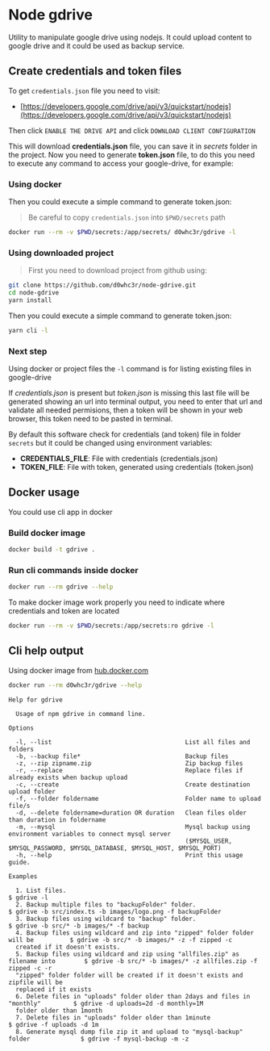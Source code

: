 # Node gdrive

Utility to manipulate google drive using nodejs. It could upload content to google drive and it could be used as backup service.

## Create credentials and token files

To get `credentials.json` file you need to visit:
- [https://developers.google.com/drive/api/v3/quickstart/nodejs](https://developers.google.com/drive/api/v3/quickstart/nodejs)

Then click `ENABLE THE DRIVE API` and click `DOWNLOAD CLIENT CONFIGURATION`

This will download **credentials.json** file, you can save it in *secrets* folder in the project.
Now you need to generate **token.json** file, to do this you need to execute any command to access your google-drive, for example:

### Using docker

Then you could execute a simple command to generate token.json:

> Be careful to copy `credentials.json` into `$PWD/secrets` path

```bash
docker run --rm -v $PWD/secrets:/app/secrets/ d0whc3r/gdrive -l
```

### Using downloaded project

> First you need to download project from github using:

```bash
git clone https://github.com/d0whc3r/node-gdrive.git
cd node-gdrive
yarn install
```

Then you could execute a simple command to generate token.json:

```bash
yarn cli -l
```

### Next step

Using docker or project files the `-l` command is for listing existing files in google-drive

If *credentials.json* is present but *token.json* is missing this last file will be generated showing an url into terminal output, you need to enter that url and validate all needed permisions, then a token will be shown in your web browser, this token need to be pasted in terminal.

By default this software check for credentials (and token) file in folder `secrets` but it could be changed using environment variables:
- **CREDENTIALS_FILE**: File with credentials (credentials.json)
- **TOKEN_FILE**: File with token, generated using credentials (token.json)

## Docker usage

You could use cli app in docker

### Build docker image

```bash
docker build -t gdrive .
```

### Run cli commands inside docker

```bash
docker run --rm gdrive --help
```
To make docker image work properly you need to indicate where credentials and token are located

```bash
docker run --rm -v $PWD/secrets:/app/secrets:ro gdrive -l
```

## Cli help output

Using docker image from [hub.docker.com](https://hub.docker.com/r/d0whc3r/gdrive)

```bash
docker run --rm d0whc3r/gdrive --help
```

```
Help for gdrive

  Usage of npm gdrive in command line. 

Options

  -l, --list                                     List all files and folders                                                    
  -b, --backup file*                             Backup files                                                                  
  -z, --zip zipname.zip                          Zip backup files                                                              
  -r, --replace                                  Replace files if already exists when backup upload                            
  -c, --create                                   Create destination upload folder                                              
  -f, --folder foldername                        Folder name to upload file/s                                                  
  -d, --delete foldername=duration OR duration   Clean files older than duration in foldername                                 
  -m, --mysql                                    Mysql backup using environment variables to connect mysql server              
                                                 ($MYSQL_USER, $MYSQL_PASSWORD, $MYSQL_DATABASE, $MYSQL_HOST, $MYSQL_PORT)     
  -h, --help                                     Print this usage guide.                                                       

Examples

  1. List files.                                                                      $ gdrive -l                                                   
  2. Backup multiple files to "backupFolder" folder.                                  $ gdrive -b src/index.ts -b images/logo.png -f backupFolder   
  3. Backup files using wildcard to "backup" folder.                                  $ gdrive -b src/* -b images/* -f backup                       
  4. Backup files using wildcard and zip into "zipped" folder folder will be          $ gdrive -b src/* -b images/* -z -f zipped -c             
  created if it doesn't exists.                                                                                                                     
  5. Backup files using wildcard and zip using "allfiles.zip" as filename into        $ gdrive -b src/* -b images/* -z allfiles.zip -f zipped -c -r 
  "zipped" folder folder will be created if it doesn't exists and zipfile will be                                                                   
  replaced if it exists                                                                                                                             
  6. Delete files in "uploads" folder older than 2days and files in "monthly"         $ gdrive -d uploads=2d -d monthly=1M                          
  folder older than 1month                                                                                                                          
  7. Delete files in "uploads" folder older than 1minute                              $ gdrive -f uploads -d 1m                                     
  8. Generate mysql dump file zip it and upload to "mysql-backup" folder              $ gdrive -f mysql-backup -m -z   
```
